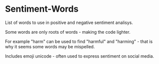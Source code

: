 # Sentiment-Words
List of words to use in positive and negative sentiment analisys. 

Some words are only roots of words - making the code lighter.

For example "harm" can be used to find "harmful" and "harming" - that is why it seems some words may be mispelled.

Includes emoji unicode - often used to express sentiment on social media.
